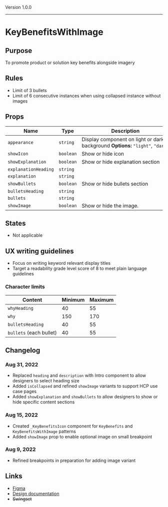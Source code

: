Version 1.0.0



---

# KeyBenefitsWithImage

## Purpose

To promote product or solution key benefits alongside imagery

## Rules

* Limit of 3 bullets
* Limit of 6 consecutive instances when using collapsed instance without images

## Props

| Name | Type | Description |
|----|----|----|
| `appearance` | `string` | Display component on light or dark background **Options:** `"light"`, `"dark"` |
| `showIcon` | `boolean` | Show or hide icon |
| `showExplanation` | `boolean` | Show or hide explanation section |
| `explanationHeading` | `string` |    |
| `explanation` | `string` |    |
| `showBullets` | `boolean` | Show or hide bullets section |
| `bulletsHeading` | `string` |    |
| `bullets` | `string` |    |
| `showImage` | `boolean` | Show or hide the image. |

## States

* Not applicable

## UX writing guidelines

* Focus on writing keyword relevant display titles
* Target a readability grade level score of 8 to meet plain language guidelines

### Character limits

| Content | Minimum | Maximum |
|----|----|----|
| `whyHeading` | 40 | 55 |
| `why` | 150 | 170 |
| `bulletsHeading` | 40 | 55 |
| `bullets` (each bullet) | 40 | 55 |

## Changelog

### Aug 31, 2022

* Replaced `heading` and `description` with Intro component to allow designers to select heading size
* Added `isCollapsed` and refined `showImage` variants to support HCP use case pages
* Added `showExplanation` and `showBullets` to allow designers to show or hide specific content sections

### Aug 15, 2022

* Created `_KeyBenefitsIcon` component for `KeyBenefits` and `KeyBenefitsWithImage` patterns
* Added `showImage` prop to enable optional image on small breakpoint

### Aug 9, 2022

* Refined breakpoints in preparation for adding image variant

## Links

* [Figma](https://www.figma.com/file/VvpEQaWhKQExx9QTWRyayd/branch/gLfWIxUdC56xS1M8z70kbE/Patterns?node-id=1631%3A13269)
* [Design documentation](https://hashicorp-wpl-documentation.vercel.app/patterns/key-benefits-with-image)
* ~~Swingset~~



